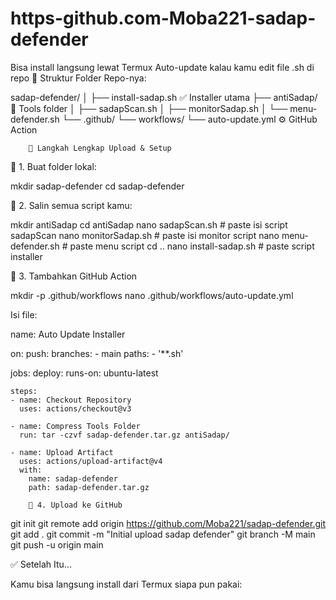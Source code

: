 # https-github.com-Moba221-sadap-defender
Bisa install langsung lewat Termux  Auto-update kalau kamu edit file .sh di repo
🧱 Struktur Folder Repo-nya:

sadap-defender/
│
├── install-sadap.sh         ✅ Installer utama
├── antiSadap/               📁 Tools folder
│   ├── sadapScan.sh
│   ├── monitorSadap.sh
│   └── menu-defender.sh
└── .github/
    └── workflows/
        └── auto-update.yml  ⚙️ GitHub Action

        🔧 Langkah Lengkap Upload & Setup

🔹 1. Buat folder lokal:

mkdir sadap-defender
cd sadap-defender

🔹 2. Salin semua script kamu:

mkdir antiSadap
cd antiSadap
nano sadapScan.sh     # paste isi script sadapScan
nano monitorSadap.sh  # paste isi monitor script
nano menu-defender.sh # paste menu script
cd ..
nano install-sadap.sh # paste script installer

🔹 3. Tambahkan GitHub Action

mkdir -p .github/workflows
nano .github/workflows/auto-update.yml

Isi file:

name: Auto Update Installer

on:
  push:
    branches:
      - main
    paths:
      - '**.sh'

jobs:
  deploy:
    runs-on: ubuntu-latest

    steps:
    - name: Checkout Repository
      uses: actions/checkout@v3

    - name: Compress Tools Folder
      run: tar -czvf sadap-defender.tar.gz antiSadap/

    - name: Upload Artifact
      uses: actions/upload-artifact@v4
      with:
        name: sadap-defender
        path: sadap-defender.tar.gz

        🔹 4. Upload ke GitHub

git init
git remote add origin https://github.com/Moba221/sadap-defender.git
git add .
git commit -m "Initial upload sadap defender"
git branch -M main
git push -u origin main

✅ Setelah Itu...

Kamu bisa langsung install dari Termux siapa pun pakai:

